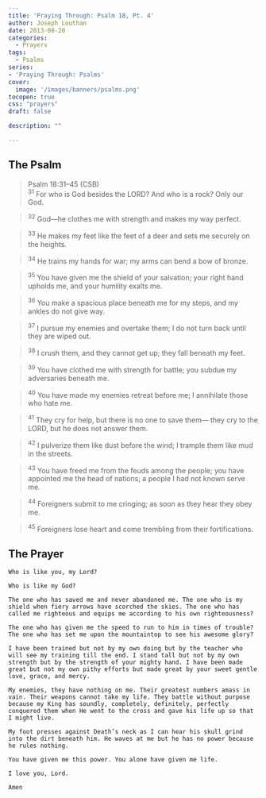 ```yaml
---
title: 'Praying Through: Psalm 18, Pt. 4'
author: Joseph Louthan
date: 2013-08-20
categories:
  - Prayers
tags:
  - Psalms
series:
- 'Praying Through: Psalms'
cover:
  image: '/images/banners/psalms.png'
tocopen: true
css: "prayers"
draft: false

description: ""

---
```

## The Psalm

>Psalm 18:31–45 (CSB)  
><sup>31</sup> For who is God besides the LORD? And who is a rock? Only our God. 

><sup>32</sup> God—he clothes me with strength and makes my way perfect. 

><sup>33</sup> He makes my feet like the feet of a deer and sets me securely on the heights. 

><sup>34</sup> He trains my hands for war; my arms can bend a bow of bronze. 

><sup>35</sup> You have given me the shield of your salvation; your right hand upholds me, and your humility exalts me. 

><sup>36</sup> You make a spacious place beneath me for my steps, and my ankles do not give way. 

><sup>37</sup> I pursue my enemies and overtake them; I do not turn back until they are wiped out. 

><sup>38</sup> I crush them, and they cannot get up; they fall beneath my feet. 

><sup>39</sup> You have clothed me with strength for battle; you subdue my adversaries beneath me. 

><sup>40</sup> You have made my enemies retreat before me; I annihilate those who hate me. 

><sup>41</sup> They cry for help, but there is no one to save them— they cry to the LORD, but he does not answer them. 

><sup>42</sup> I pulverize them like dust before the wind; I trample them like mud in the streets. 

><sup>43</sup> You have freed me from the feuds among the people; you have appointed me the head of nations; a people I had not known serve me. 

><sup>44</sup> Foreigners submit to me cringing; as soon as they hear they obey me. 

><sup>45</sup> Foreigners lose heart and come trembling from their fortifications.

## The Prayer

```text
Who is like you, my Lord?

Who is like my God?

The one who has saved me and never abandoned me. The one who is my shield when fiery arrows have scorched the skies. The one who has called me righteous and equips me according to his own righteousness?

The one who has given me the speed to run to him in times of trouble? The one who has set me upon the mountaintop to see his awesome glory?

I have been trained but not by my own doing but by the teacher who will see my training till the end. I stand tall but not by my own strength but by the strength of your mighty hand. I have been made great but not my own pithy efforts but made great by your sweet gentle love, grace, and mercy.

My enemies, they have nothing on me. Their greatest numbers amass in vain. Their weapons cannot take my life. They battle without purpose because my King has soundly, completely, definitely, perfectly conquered them when He went to the cross and gave his life up so that I might live.

My foot presses against Death’s neck as I can hear his skull grind into the dirt beneath him. He waves at me but he has no power because he rules nothing.

You have given me this power. You alone have given me life.

I love you, Lord.

Amen
```
